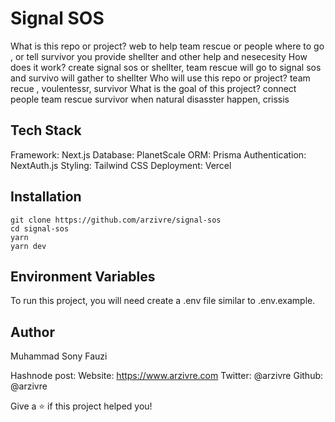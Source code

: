 # Signal SOS
What is this repo or project?
web to help team rescue or people where to go , or tell survivor you provide shellter and other help and nesecesity
How does it work?
create signal sos or shellter, team rescue will go to signal sos and survivo will gather to shellter
Who will use this repo or project?
team recue , voulentessr, survivor
What is the goal of this project?
connect people team rescue survivor when natural disasster happen, crissis

## Tech Stack
Framework: Next.js
Database: PlanetScale
ORM: Prisma
Authentication: NextAuth.js
Styling: Tailwind CSS
Deployment: Vercel

## Installation
```
git clone https://github.com/arzivre/signal-sos
cd signal-sos
yarn
yarn dev
```

## Environment Variables
To run this project, you will need create a .env file similar to .env.example.

## Author
Muhammad Sony Fauzi

Hashnode post:
Website: https://www.arzivre.com
Twitter: @arzivre
Github: @arzivre

Give a ⭐️ if this project helped you!